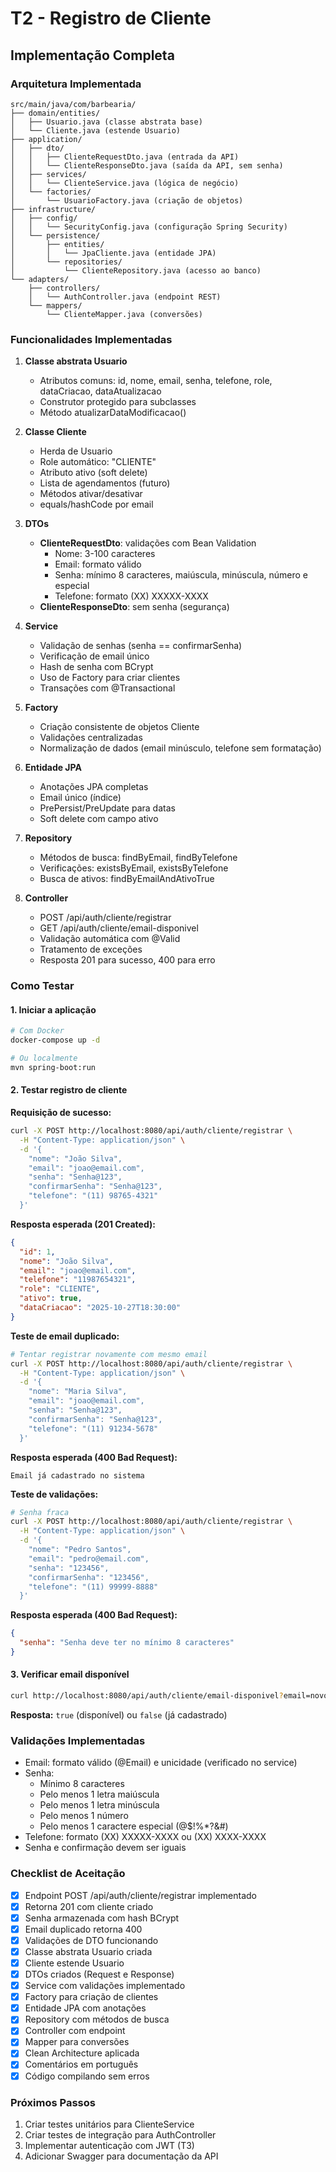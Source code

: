 # T2 - Registro de Cliente

## Implementação Completa

### Arquitetura Implementada

```
src/main/java/com/barbearia/
├── domain/entities/
│   ├── Usuario.java (classe abstrata base)
│   └── Cliente.java (estende Usuario)
├── application/
│   ├── dto/
│   │   ├── ClienteRequestDto.java (entrada da API)
│   │   └── ClienteResponseDto.java (saída da API, sem senha)
│   ├── services/
│   │   └── ClienteService.java (lógica de negócio)
│   └── factories/
│       └── UsuarioFactory.java (criação de objetos)
├── infrastructure/
│   ├── config/
│   │   └── SecurityConfig.java (configuração Spring Security)
│   └── persistence/
│       ├── entities/
│       │   └── JpaCliente.java (entidade JPA)
│       └── repositories/
│           └── ClienteRepository.java (acesso ao banco)
└── adapters/
    ├── controllers/
    │   └── AuthController.java (endpoint REST)
    └── mappers/
        └── ClienteMapper.java (conversões)
```

### Funcionalidades Implementadas

1. **Classe abstrata Usuario**
   - Atributos comuns: id, nome, email, senha, telefone, role, dataCriacao, dataAtualizacao
   - Construtor protegido para subclasses
   - Método atualizarDataModificacao()

2. **Classe Cliente**
   - Herda de Usuario
   - Role automático: "CLIENTE"
   - Atributo ativo (soft delete)
   - Lista de agendamentos (futuro)
   - Métodos ativar/desativar
   - equals/hashCode por email

3. **DTOs**
   - **ClienteRequestDto**: validações com Bean Validation
     - Nome: 3-100 caracteres
     - Email: formato válido
     - Senha: mínimo 8 caracteres, maiúscula, minúscula, número e especial
     - Telefone: formato (XX) XXXXX-XXXX
   - **ClienteResponseDto**: sem senha (segurança)

4. **Service**
   - Validação de senhas (senha == confirmarSenha)
   - Verificação de email único
   - Hash de senha com BCrypt
   - Uso de Factory para criar clientes
   - Transações com @Transactional

5. **Factory**
   - Criação consistente de objetos Cliente
   - Validações centralizadas
   - Normalização de dados (email minúsculo, telefone sem formatação)

6. **Entidade JPA**
   - Anotações JPA completas
   - Email único (índice)
   - PrePersist/PreUpdate para datas
   - Soft delete com campo ativo

7. **Repository**
   - Métodos de busca: findByEmail, findByTelefone
   - Verificações: existsByEmail, existsByTelefone
   - Busca de ativos: findByEmailAndAtivoTrue

8. **Controller**
   - POST /api/auth/cliente/registrar
   - GET /api/auth/cliente/email-disponivel
   - Validação automática com @Valid
   - Tratamento de exceções
   - Resposta 201 para sucesso, 400 para erro

### Como Testar

#### 1. Iniciar a aplicação

```bash
# Com Docker
docker-compose up -d

# Ou localmente
mvn spring-boot:run
```

#### 2. Testar registro de cliente

**Requisição de sucesso:**

```bash
curl -X POST http://localhost:8080/api/auth/cliente/registrar \
  -H "Content-Type: application/json" \
  -d '{
    "nome": "João Silva",
    "email": "joao@email.com",
    "senha": "Senha@123",
    "confirmarSenha": "Senha@123",
    "telefone": "(11) 98765-4321"
  }'
```

**Resposta esperada (201 Created):**

```json
{
  "id": 1,
  "nome": "João Silva",
  "email": "joao@email.com",
  "telefone": "11987654321",
  "role": "CLIENTE",
  "ativo": true,
  "dataCriacao": "2025-10-27T18:30:00"
}
```

**Teste de email duplicado:**

```bash
# Tentar registrar novamente com mesmo email
curl -X POST http://localhost:8080/api/auth/cliente/registrar \
  -H "Content-Type: application/json" \
  -d '{
    "nome": "Maria Silva",
    "email": "joao@email.com",
    "senha": "Senha@123",
    "confirmarSenha": "Senha@123",
    "telefone": "(11) 91234-5678"
  }'
```

**Resposta esperada (400 Bad Request):**

```
Email já cadastrado no sistema
```

**Teste de validações:**

```bash
# Senha fraca
curl -X POST http://localhost:8080/api/auth/cliente/registrar \
  -H "Content-Type: application/json" \
  -d '{
    "nome": "Pedro Santos",
    "email": "pedro@email.com",
    "senha": "123456",
    "confirmarSenha": "123456",
    "telefone": "(11) 99999-8888"
  }'
```

**Resposta esperada (400 Bad Request):**

```json
{
  "senha": "Senha deve ter no mínimo 8 caracteres"
}
```

#### 3. Verificar email disponível

```bash
curl http://localhost:8080/api/auth/cliente/email-disponivel?email=novo@email.com
```

**Resposta:** `true` (disponível) ou `false` (já cadastrado)

### Validações Implementadas

- Email: formato válido (@Email) e unicidade (verificado no service)
- Senha: 
  - Mínimo 8 caracteres
  - Pelo menos 1 letra maiúscula
  - Pelo menos 1 letra minúscula
  - Pelo menos 1 número
  - Pelo menos 1 caractere especial (@$!%*?&#)
- Telefone: formato (XX) XXXXX-XXXX ou (XX) XXXX-XXXX
- Senha e confirmação devem ser iguais

### Checklist de Aceitação

- [x] Endpoint POST /api/auth/cliente/registrar implementado
- [x] Retorna 201 com cliente criado
- [x] Senha armazenada com hash BCrypt
- [x] Email duplicado retorna 400
- [x] Validações de DTO funcionando
- [x] Classe abstrata Usuario criada
- [x] Cliente estende Usuario
- [x] DTOs criados (Request e Response)
- [x] Service com validações implementado
- [x] Factory para criação de clientes
- [x] Entidade JPA com anotações
- [x] Repository com métodos de busca
- [x] Controller com endpoint
- [x] Mapper para conversões
- [x] Clean Architecture aplicada
- [x] Comentários em português
- [x] Código compilando sem erros

### Próximos Passos

1. Criar testes unitários para ClienteService
2. Criar testes de integração para AuthController
3. Implementar autenticação com JWT (T3)
4. Adicionar Swagger para documentação da API
